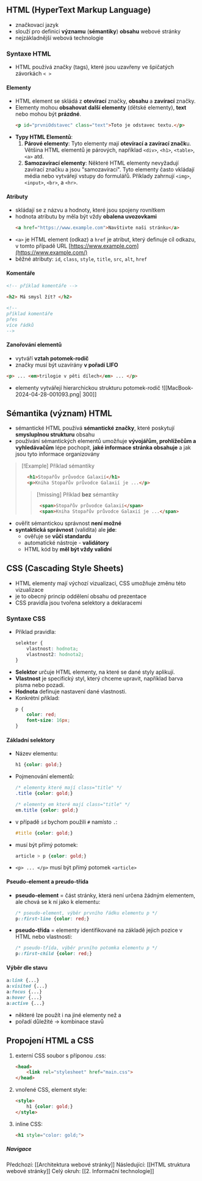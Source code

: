 ## HTML (HyperText Markup Language)
- značkovací jazyk
- slouží pro definici **významu** (**sémantiky**) **obsahu** webové stránky
- nejzákladnější webová technologie

### Syntaxe HTML
- HTML používá značky (tags), které jsou uzavřeny ve špičatých závorkách `< >`
#### Elementy
- HTML element se skládá z **otevírací** značky, **obsahu** a **zavírací** značky. 
- Elementy mohou **obsahovat další elementy** (dětské elementy), **text** nebo mohou být **prázdné**.
	```HTML
	<p id="prvniOdstavec" class="text">Toto je odstavec textu.</p>
	```
- **Typy HTML Elementů**:
	1. **Párové elementy**: Tyto elementy mají **otevírací a zavírací značk**u. Většina HTML elementů je párových, například `<div>`, `<h1>`, `<table>`, `<a>` atd.
	2. **Samozavírací elementy**: Některé HTML elementy nevyžadují zavírací značku a jsou "samozavírací". Tyto elementy často vkládají média nebo vytvářejí vstupy do formulářů. Příklady zahrnují `<img>`, `<input>`, `<br>`, a `<hr>`.

#### Atributy
- skládají se z názvu a hodnoty, které jsou spojeny rovnítkem
- hodnota atributu by měla být vždy **obalena uvozovkami**
	```HTML
	<a href="https://www.example.com">Navštivte naši stránku</a>
	```
- `<a>` je HTML element (odkaz) a `href` je atribut, který definuje cíl odkazu, v tomto případě URL [https://www.example.com](https://www.example.com/)
- běžné atributy: `id`, `class`, `style`, `title`, `src`, `alt`, `href`

#### Komentáře
```HTML
<!-- příklad komentáře -->

<h2> Má smysl žít? </h2>

<!--
příklad komentáře
přes
více řádků
-->
```

#### Zanořování elementů
- vytváří **vztah potomek-rodič**
- značky musí být uzavírány **v pořadí LIFO**
```HTML
<p> ... <em>trilogie v pěti dílech</em> ... </p>
```
- elementy vytvářejí hierarchickou strukturu potomek-rodič
  ![[MacBook-2024-04-28-001093.png| 300]]

## Sémantika (význam) HTML
- sémantické HTML používá **sémantické značky**, které poskytují **smysluplnou strukturu** obsahu
- používání sémantických elementů umožňuje **vývojářům, prohlížečům a vyhledávačům** lépe pochopit, **jaké informace stránka obsahuje** a jak jsou tyto informace organizovány
>[!Example] Příklad sémantiky
>```HTML
>	<h1>Stopařův průvodce Galaxií</h1>
>	<p>Kniha Stopařův průvodce Galaxií je ...</p>
>```
>>[!missing] Příklad **bez** sémantiky
>>```HTML
>>	<span>Stopařův průvodce Galaxií</span>
>>	<span>Kniha Stopařův průvodce Galaxií je ...</span>
>>```
- ověřit sémantickou správnost **není možné**
- **syntaktická správnost** (validita) ale **jde**:
	- ověřuje se **vůči standardu**
	- automatické nástroje - **validátory**
	- HTML kód by **měl být vždy validní**

## CSS (Cascading Style Sheets)
- HTML elementy mají výchozí vizualizaci, CSS umožňuje změnu této vizualizace
- je to obecný princip oddělení obsahu od prezentace
- CSS pravidla jsou tvořena selektory a deklaracemi

### Syntaxe CSS
-   Příklad pravidla:
	```CSS
	selektor {
	    vlastnost: hodnota;
	    vlastnost2: hodnota2;
	}
	```
- **Selektor** určuje HTML elementy, na které se dané styly aplikují.
- **Vlastnost** je specifický styl, který chceme upravit, například barva písma nebo pozadí.
- **Hodnota** definuje nastavení dané vlastnosti.
- Konkrétní příklad:
	```CSS
	p {
	    color: red;
	    font-size: 16px;
	}
	```

#### Základní selektory
- Název elementu:
	```CSS
	h1 {color: gold;}
	```

- Pojmenování elementů:
	```CSS
	/* elementy které mají class="title" */
	.title {color: gold;}
	
	/* elementy em které mají class="title" */
	em.title {color: gold;}
	```

- v případě `id` bychom použili `#` namísto `.`:
	```CSS
	#title {color: gold;}
	```

- musí být přímý potomek:
	```CSS
	article > p {color: gold;}
	```
- `<p> ... </p>` musí být přímý potomek `<article>`

#### Pseudo-element a preudo-třída
- **pseudo-element** = část stránky, která není určena žádným elementem, ale chová se k ní jako k elementu:
	```CSS
	/* pseudo-element, výběr prvního řádku elementu p */
	p::first-line {color: red;}
	```
- **pseudo-třída** = elementy identifikované na základě jejich pozice v HTML nebo vlastnosti:
	```CSS
	/* pseudo-třída, výběr prvního potomka elementu p */
	p::first-child {color: red;}
	```

#### Výběr dle stavu
```css
a:link {...}
a:visited {...}
a:focus {...}
a:hover {...}
a:active {...}
```
- některé lze použít i na jiné elementy než a
- pořadí důležité $\rightarrow$ kombinace stavů

## Propojení HTML a CSS
1. externí CSS soubor s příponou .css:
	```HTML
	<head>
		<link rel="stylesheet" href="main.css">
	</head>
	```
2. vnořené CSS, element style:
	```HTML
	<style>
		h1 {color: gold;}
	</style>
	```
3. inline CSS:
	```HTML
	<h1 style="color: gold;">
	```




##### Navigace
Předchozí:  [[Architektura webové stránky]]
Následující: [[HTML struktura webové stránky]]
Celý okruh: [[2. Informační technologie]]
